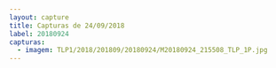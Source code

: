 ```yaml
---
layout: capture
title: Capturas de 24/09/2018
label: 20180924
capturas:
  - imagem: TLP1/2018/201809/20180924/M20180924_215508_TLP_1P.jpg
---
```

